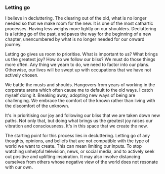 ### Letting go

I believe in decluttering. The clearing out of the old, what is no longer needed so that we make room for the new. It is one of the most cathartic processes. Having less weighs more lightly on our shoulders. Decluttering is a letting go of the past, and paves the way for the beginning of a new chapter, unencumbered by what is no longer needed for our onward journey.

Letting go gives us room to prioritise. What is important to us? What brings us the greatest joy? How do we follow our bliss? We must do those things more often. Any thing we yearn to do, we need to factor into our plans. Otherwise, our lives will be swept up with occupations that we have not actively chosen.

We battle the musts and shoulds. Hangovers from years of working in the corporate arena which often cause me to default to the old ways. I catch myself doing it. Breaking away, adopting new ways of being are challenging. We embrace the comfort of the known rather than living with the discomfort of the unknown.

It's in prioritising our joy and following our bliss that we are taken down new paths. Not only that, but doing what brings us the greatest joy raises our vibration and consciousness. It's in this space that we create the new.

The starting point for this process lies in decluttering. Letting go of any thoughts, opinions, and beliefs that are not compatible with the type of world we want to create. This can mean limiting our inputs. To stop watching unhelpful television, news, or social media, and to actively seek out positive and uplifting inspiration. It may also involve distancing ourselves from others whose negative view of the world does not resonate with our own.